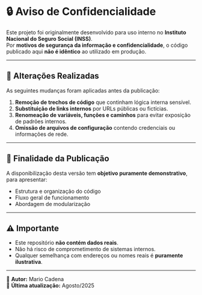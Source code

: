 # 🔒 Aviso de Confidencialidade

Este projeto foi originalmente desenvolvido para uso interno no **Instituto Nacional do Seguro Social (INSS)**.  
Por **motivos de segurança da informação e confidencialidade**, o código publicado aqui **não é idêntico** ao utilizado em produção.

---

## 📌 Alterações Realizadas
As seguintes mudanças foram aplicadas antes da publicação:

1. **Remoção de trechos de código** que continham lógica interna sensível.
2. **Substituição de links internos** por URLs públicas ou fictícias.
3. **Renomeação de variáveis, funções e caminhos** para evitar exposição de padrões internos.
4. **Omissão de arquivos de configuração** contendo credenciais ou informações de rede.

---

## 🎯 Finalidade da Publicação
A disponibilização desta versão tem **objetivo puramente demonstrativo**, para apresentar:
- Estrutura e organização do código
- Fluxo geral de funcionamento
- Abordagem de modularização

---

## ⚠️ Importante
- Este repositório **não contém dados reais**.
- Não há risco de comprometimento de sistemas internos.
- Qualquer semelhança com endereços ou nomes reais é **puramente ilustrativa**.

---

📄 **Autor:** Mario Cadena  
📅 **Última atualização:** Agosto/2025
